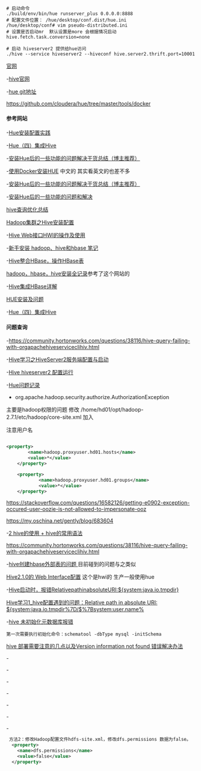 



````shell

# 启动命令
./build/env/bin/hue runserver_plus 0.0.0.0:8888 
# 配置文件位置： /hue/desktop/conf.dist/hue.ini
/hue/desktop/conf# vim pseudo-distributed.ini
# 设置是否启动mr  默认设置是more 会根据情况启动
hive.fetch.task.conversion=none

# 启动 hiveserver2 提供给hue访问
./hive --service hiveserver2 --hiveconf hive.server2.thrift.port=10001
````



[官网](http://gethue.com/category/hive-fr/)

-[hive官网](http://www.apache.org/dyn/closer.cgi/hive/)

-[hue git地址](https://github.com/cloudera/hue)

https://github.com/cloudera/hue/tree/master/tools/docker

#### 参考网站

-[Hue安装配置实践](http://shiyanjun.cn/archives/1002.html)

-[Hue（四）集成Hive](http://blog.csdn.net/maomaosi2009/article/details/45648829)

-[安装Hue后的一些功能的问题解决干货总结（博主推荐）](http://www.cnblogs.com/zlslch/p/6819622.html)

-[使用Docker安装HUE](http://blog.csdn.net/u012948976/article/details/51763338) 中文的 其实看英文的也差不多

-[安装Hue后的一些功能的问题解决干货总结（博主推荐）](http://www.cnblogs.com/zlslch/p/6819622.html)

-[安装Hue后的一些功能的问题和解决](http://blog.csdn.net/eason_oracle/article/details/52191897)

[hive查询优化总结](http://blog.csdn.net/azhao_dn/article/details/7707811)

[Hadoop集群之Hive安装配置](http://blog.csdn.net/blue_jjw/article/details/50479263)

-[Hive Web接口HWI的操作及使用](http://www.ithao123.cn/content-648234.html)

-[新手安装 hadoop、hive和hbase 笔记](http://www.cnblogs.com/chenfool/p/3574789.html)

-[Hive整合HBase，操作HBase表](http://www.cnblogs.com/1130136248wlxk/articles/5517726.html)

[hadoop，hbase，hive安装全记录](http://blog.csdn.net/chengweipeng123/article/details/7174717)参考了这个网站的

-[Hive集成HBase详解](http://www.cnblogs.com/MOBIN/p/5704001.html)

[HUE安装及问题](http://blog.csdn.net/sinat_25306771/article/details/53534017)

-[Hue（四）集成Hive](http://blog.csdn.net/maomaosi2009/article/details/45648829)



#### 问题查询

-https://community.hortonworks.com/questions/38116/hive-query-failing-with-orgapachehiveserviceclihiv.html

-[Hive学习之HiveServer2服务端配置与启动](http://www.aboutyun.com/thread-12278-1-1.html)

-[Hive hiveserver2 配置运行](http://blog.csdn.net/wind520/article/details/44084953)

-[Hue问题记录](http://www.ithao123.cn/content-1389854.html)

- org.apache.hadoop.security.authorize.AuthorizationException

主要是hadoop权限的问题 修改  /home/hd01/opt/hadoop-2.7.1/etc/hadoop/core-site.xml 加入

注意用户名

````xml

<property>
        <name>hadoop.proxyuser.hd01.hosts</name>
        <value>*</value>
    </property>

    <property>
            <name>hadoop.proxyuser.hd01.groups</name>
            <value>*</value>
    </property>
````

https://stackoverflow.com/questions/16582126/getting-e0902-exception-occured-user-oozie-is-not-allowed-to-impersonate-ooz

https://my.oschina.net/gently/blog/683604

-[2 hive的使用 + hive的常用语法](http://www.cnblogs.com/zlslch/p/5947630.html)

https://community.hortonworks.com/questions/38116/hive-query-failing-with-orgapachehiveserviceclihiv.html

-[hive创建hbase外部表的问题 ](http://www.aboutyun.com/thread-18495-2-1.html)  目前碰到的问题与之类似

[Hive2.1.0的 Web Interface配置](http://blog.csdn.net/cuihaolong/article/details/52064824) 这个是hwi的 生产一般使用hue

-[Hive启动时，报错RelativepathinabsoluteURI:${system:java.io.tmpdir}](http://www.2cto.com/net/201702/596974.html)

[Hive学习1_hive配置遇到的问题：Relative path in absolute URI: ${system:java.io.tmpdir%7D/$%7Bsystem:user.name%](http://blog.csdn.net/wang_zhenwei/article/details/50561619)

-[hive 未初始化元数据库报错](http://www.bubuko.com/infodetail-1834078.html)

````shell
第一次需要执行初始化命令：schematool -dbType mysql -initSchema
````

[hive 部署需要注意的几点以及Version information not found 错误解决办法](http://blog.csdn.net/youngqj/article/details/19987727)

-[]()

-[]()

-[]()

-[]()

-[]()

-[]()

-[]()



````xml
 方法2：修改Hadoop配置文件hdfs-site.xml，修改dfs.permissions 数据为false。
  <property>
    <name>dfs.permissions</name>
    <value>false</value>
  </property>
````

